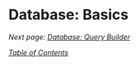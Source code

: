 # Database: Basics

_Next page: [Database: Query Builder](5b_DatabaseQueryBuilder.md)_

_[Table of Contents](/Docs)_